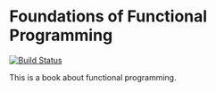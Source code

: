 # Foundations of Functional Programming

[![Build Status](https://travis-ci.org/stepchowfun/book.svg?branch=master)](https://travis-ci.org/stepchowfun/book)

This is a book about functional programming.
